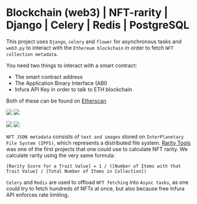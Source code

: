 # Blockchain (web3) | NFT-rarity | Django | Celery | Redis | PostgreSQL

This project uses `Django`, `celery` and `flower` for asynchronous tasks and `web3.py` to interact with the `Ethereum blockchain` in order to fetch `NFT collection metadata`. 

You need two things to interact with a smart contract:

- The smart contract address
- The Application Binary Interface (ABI)
- Infura API Key in order to talk to ETH blockchain

Both of these can be found on [Etherscan](https://etherscan.io/)

<img src="https://github.com/Aback231/Blockchain-NFT-rarity-Django-Celery/blob/main/APES.png"> <img src="https://github.com/Aback231/Blockchain-NFT-rarity-Django-Celery/blob/main/add_collection.png"> 

<img src="https://github.com/Aback231/Blockchain-NFT-rarity-Django-Celery/blob/main/progress.png"> <img src="https://github.com/Aback231/Blockchain-NFT-rarity-Django-Celery/blob/main/finished.png"> 

`NFT JSON metadata` consists of `text and images` stored on `InterPlanetary File System (IPFS)`, which represents a distributed file system. [Rarity Tools](https://rarity.tools/) was one of the first projects that one could use to calculate NFT rarity. We calculate rarity using the very same formula:

`[Rarity Score for a Trait Value] = 1 / ([Number of Items with that Trait Value] / [Total Number of Items in Collection])`

`Celery` and `Redis` are used to offload `NFT fetching` into `Async tasks`, as one could try to fetch hundreds of NFTs at once, but also because free Infura API enforces rate limiting.
